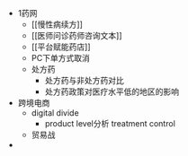 - 1药网
	- [[慢性病续方]]
	- [[医师问诊药师咨询文本]]
	- [[平台赋能药店]]
	- PC下单方式取消
	- 处方药
		- 处方药与非处方药对比
		- 处方药政策对医疗水平低的地区的影响
- 跨境电商
	- digital divide
		- product level分析 treatment control
	- 贸易战
-